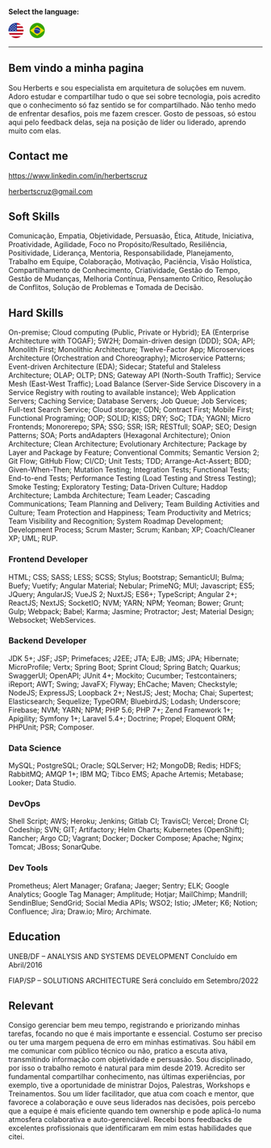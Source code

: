 **Select the language:**

[<img src="en.png" width="30" alt="English"/>](README.md)&nbsp;&nbsp;
[<img src="ptBR.png" width="30" alt="Portuguese"/>](README_ptBR.md)

---

## Bem vindo a minha pagina

Sou Herberts e sou especialista em arquitetura de soluções em nuvem. Adoro estudar e compartilhar tudo o que sei sobre tecnologia, pois acredito que o conhecimento só faz sentido se for compartilhado. Não tenho medo de enfrentar desafios, pois me fazem crescer. Gosto de pessoas, só estou aqui pelo feedback delas, seja na posição de líder ou liderado, aprendo muito com elas.

## Contact me

https://www.linkedin.com/in/herbertscruz

herbertscruz@gmail.com

## Soft Skills

Comunicação, Empatia, Objetividade, Persuasão, Ética, Atitude, Iniciativa, Proatividade, Agilidade, Foco no Propósito/Resultado, Resiliência, Positividade, Liderança, Mentoria, Responsabilidade, Planejamento, Trabalho em Equipe, Colaboração, Motivação, Paciência, Visão Holística, Compartilhamento de Conhecimento, Criatividade, Gestão do Tempo, Gestão de Mudanças, Melhoria Contínua, Pensamento Crítico, Resolução de Conflitos, Solução de Problemas e Tomada de Decisão.

## Hard Skills

On-premise; Cloud computing (Public, Private or Hybrid); EA (Enterprise Architecture with TOGAF); 5W2H; Domain-driven design (DDD); SOA; API; Monolith First; Monolithic Architecture; Twelve-Factor App; Microservices Architecture (Orchestration and Choreography); Microservice Patterns; Event-driven Architecture (EDA); Sidecar; Stateful and Staleless Architecture; OLAP; OLTP; DNS; Gateway API (North-South Traffic); Service Mesh (East-West Traffic); Load Balance (Server-Side Service Discovery in a Service Registry with routing to available instance); Web Application Servers; Caching Service; Database Servers; Job Queue; Job Services; Full-text Search Service; Cloud storage; CDN; Contract First; Mobile First; Functional Programing; OOP; SOLID; KISS; DRY; SoC; TDA; YAGNI; Micro Frontends; Monorerepo; SPA; SSG; SSR; ISR; RESTfull; SOAP; SEO; Design Patterns; SOA; Ports andAdapters (Hexagonal Architecture); Onion Architecture; Clean Architecture; Evolutionary Architecture; Package by Layer and Package by Feature; Conventional Commits; Semantic Version 2; Git Flow; GitHub Flow; CI/CD; Unit Tests; TDD; Arrange-Act-Assert; BDD; Given-When-Then; Mutation Testing; Integration Tests; Functional Tests; End-to-end Tests; Performance Testing (Load Testing and Stress Testing); Smoke Testing; Exploratory Testing; Data-Driven Culture; Haddop Architecture; Lambda Architecture; Team Leader; Cascading Communications; Team Planning and Delivery; Team Building Activities and Culture; Team Protection and Happiness; Team Productivity and Metrics; Team Visibility and Recognition; System Roadmap Development; Development Process; Scrum Master; Scrum; Kanban; XP; Coach/Cleaner XP; UML; RUP.

### Frontend Developer

HTML; CSS; SASS; LESS; SCSS; Stylus; Bootstrap; SemanticUI; Bulma; Buefy; Vuetify; Angular Material; Nebular; PrimeNG; MUI; Javascript; ES5; JQuery; AngularJS; VueJS 2; NuxtJS; ES6+; TypeScript; Angular 2+; ReactJS; NextJS; SocketIO; NVM; YARN; NPM; Yeoman; Bower; Grunt; Gulp; Webpack; Babel; Karma; Jasmine; Protractor; Jest; Material Design; Websocket; WebServices.

### Backend Developer

JDK 5+; JSF; JSP; Primefaces; J2EE; JTA; EJB; JMS; JPA; Hibernate; MicroProfile; Vertx; Spring Boot; Sprint Cloud; Spring Batch; Quarkus; SwaggerUI; OpenAPI; JUnit 4+; Mockito; Cucumber; Testcontainers; iReport; AWT; Swing; JavaFX; Flyway; EhCache; Maven; Checkstyle; NodeJS; ExpressJS; Loopback 2+; NestJS; Jest; Mocha; Chai; Supertest; Elasticsearch; Sequelize; TypeORM; BluebirdJS; Lodash; Underscore; Firebase; NVM; YARN; NPM; PHP 5.6; PHP 7+; Zend Framework 1+; Apigility; Symfony 1+; Laravel 5.4+; Doctrine; Propel; Eloquent ORM; PHPUnit; PSR; Composer.

### Data Science

MySQL; PostgreSQL; Oracle; SQLServer; H2; MongoDB; Redis; HDFS; RabbitMQ; AMQP 1+; IBM MQ; Tibco EMS; Apache Artemis; Metabase; Looker; Data Studio.

### DevOps

Shell Script; AWS; Heroku; Jenkins; Gitlab CI; TravisCI; Vercel; Drone CI; Codeship; SVN; GIT; Artifactory; Helm Charts; Kubernetes (OpenShift); Rancher; Argo CD; Vagrant; Docker; Docker Compose; Apache; Nginx; Tomcat; JBoss; SonarQube.

### Dev Tools

Prometheus; Alert Manager; Grafana; Jaeger; Sentry; ELK; Google Analytics; Google Tag Manager; Amplitude; Hotjar; MailChimp; Mandrill; SendinBlue; SendGrid; Social Media APIs; WSO2; Istio; JMeter; K6; Notion; Confluence; Jira; Draw.io; Miro; Archimate.

## Education

UNEB/DF – ANALYSIS AND SYSTEMS DEVELOPMENT
Concluído em Abril/2016

FIAP/SP – SOLUTIONS ARCHITECTURE
Será concluído em Setembro/2022

## Relevant

Consigo gerenciar bem meu tempo, registrando e priorizando minhas tarefas, focando no que é mais importante e essencial. Costumo ser preciso ou ter uma margem pequena de erro em minhas estimativas. Sou hábil em me comunicar com público técnico ou não, pratico a escuta ativa, transmitindo informação com objetividade e persuasão. Sou disciplinado, por isso o trabalho remoto é natural para mim desde 2019. Acredito ser fundamental compartilhar conhecimento, nas últimas experiências, por exemplo, tive a oportunidade de ministrar Dojos, Palestras, Workshops e Treinamentos. Sou um líder facilitador, que atua com coach e mentor, que favorece a colaboração e ouve seus liderados nas decisões, pois percebo que a equipe é mais eficiente quando tem ownership e pode aplicá-lo numa atmosfera colaborativa e auto-gerenciável. Recebi bons feedbacks de excelentes profissionais que identificaram em mim estas habilidades que citei.